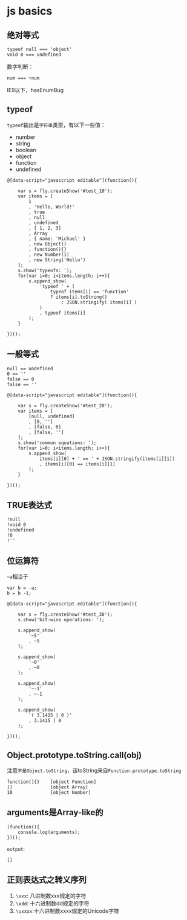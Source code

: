 # js basics



<style type="text/css">
@import "http://258i.com/static/bower_components/snippets/css/mp/style.css";
</style>
<script src="http://258i.com/static/bower_components/snippets/js/mp/fly.js"></script>


## 绝对等式

    typeof null === 'object'
    void 0 === undefined

数字判断：

    num === +num

IE9以下，hasEnumBug


## typeof

`typeof`输出是`字符串`类型，有以下一些值：

* number
* string
* boolean
* object
* function
* undefined

<div id="test_10" class="test">
<div class="test-console"></div>
<div class="test-container">

    @[data-script="javascript editable"](function(){

        var s = fly.createShow('#test_10');
        var items = [
            1
            , 'Hello, World!'
            , true 
            , null
            , undefined
            , [ 1, 2, 3]
            , Array
            , { name: 'Michael' }
            , new Object()
            , function(){}
            , new Number(1) 
            , new String('Hello')
        ];
        s.show('typeofs: ');
        for(var i=0; i<items.length; i++){
            s.append_show(
                'typeof ' + (
                    typeof items[i] == 'function' 
                    ? items[i].toString() 
                        : JSON.stringify( items[i] ) 
                )
                , typeof items[i]
            );
        }

    })();

</div>
<div class="test-panel">
</div>
</div>


## 一般等式

    null == undefined
    0 == ''
    false == 0
    false == ''


<div id="test_20" class="test">
<div class="test-console"></div>
<div class="test-container">

    @[data-script="javascript editable"](function(){

        var s = fly.createShow('#test_20');
        var items = [
            [null, undefined]
            , [0, '']
            , [false, 0]
            , [false, '']
        ];
        s.show('common equations: ');
        for(var i=0; i<items.length; i++){
            s.append_show(
                items[i][0] + ' == ' + JSON.stringify(items[i][1])
                , items[i][0] == items[i][1] 
            );
        }

    })();

</div>
<div class="test-panel">
</div>
</div>


## TRUE表达式

    !null
    !void 0
    !undefined
    !0
    !''


## 位运算符

`~a`相当于

    var b = -a;
    b = b -1;

<div id="test_30" class="test">
<div class="test-console"></div>
<div class="test-container">

    @[data-script="javascript editable"](function(){

        var s = fly.createShow('#test_30');
        s.show('bit-wise operations: ');

        s.append_show(
            '~5'
            , ~5    
        );

        s.append_show(
            '~0'
            , ~0    
        );

        s.append_show(
            '~-1'
            , ~-1    
        );

        s.append_show(
            '( 3.1415 | 0 )'
            , 3.1415 | 0 
        );

    })();

</div>
<div class="test-panel">
</div>
</div>


## Object.prototype.toString.call(obj)

注意`不是Object.toString`，该toString来自`Function.prototype.toString`

    function(){}    [object Function]
    []              [object Array]
    10              [object Number]



## arguments是Array-like的

    (function(){
        console.log(arguments);
    })();

`output`:

    []


## 正则表达式之转义序列

1. `\xxx`: 八进制数xxx规定的字符
2. `\xdd`: 十六进制数dd规定的字符
3. `\uxxxx`:十六进制数xxxx规定的Unicode字符



